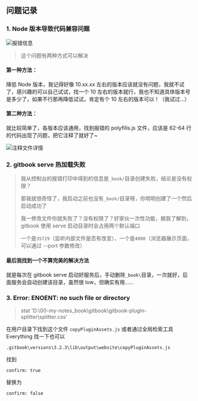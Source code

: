 ## 问题记录

### 1. Node 版本导致代码兼容问题

![报错信息](https://gitee.com/feng-picgo-images/images/raw/master/notes/01-code-tools/gitbook/01-报错信息.png)

> 这个问题有两种方式可以解决

#### 第一种方法：

降低 Node 版本，我记得好像 10.xx.xx 左右的版本应该就没有问题，我就不试了，感兴趣的可以自己试试，找一个 10 左右的版本就行，我也不知道具体版本号是多少了，如果不行那再降低试试，肯定有个 10 左右的版本可以！（我试过...）

#### 第二种方法：

就比较简单了，各版本应该通用，找到报错的 polyfills.js 文件，应该是 62-64 行的代码出现了问题，把它注释了就好了~

![注释文件详情](https://gitee.com/feng-picgo-images/images/raw/master/notes/01-code-tools/gitbook/02-注释polyfills文件代码.png)

### 2. gitbook serve 热加载失败

> 我从控制台的报错打印中得到的信息是`_book/`目录创建失败，结论是没有权限？
>
> 那我就很奇怪了，我启动之前也没有`_book/`目录呀，你明明创建了一个然后启动成功了
>
> 我一修改文件你就失败了？没有权限了？好家伙一次性功能，据我了解到，gitbook 使用 serve 启动目录时会占用两个默认端口
>
> 一个是`35729`（监听内部文件是否有改变），一个是`4000`（浏览器展示页面，可以通过 --port 参数修改）

#### 最后我找到一个不算完美的解决方法

就是每次在 gitbook serve 启动好服务后，手动删除`_book\`目录，一次就好，后面服务会自动创建该目录，虽然很 low，但确实有用......

### 3. Error: ENOENT: no such file or directory

> stat 'D:\00-my-notes_book\gitbook\gitbook-plugin-splitter\splitter.css'

在用户目录下找到这个文件 `copyPluginAssets.js` 或者通过全局检索工具 Everything 找一下也可以

```
.gitbook\versions\3.2.3\lib\output\website\copyPluginAssets.js
```

找到

```
confirm: true
```

替换为

```
confirm: false
```
